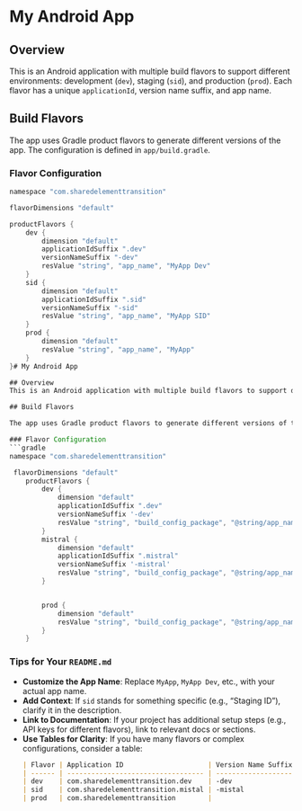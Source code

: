 # My Android App

## Overview

This is an Android application with multiple build flavors to support different environments: development (`dev`), staging (`sid`), and production (`prod`). Each flavor has a unique `applicationId`, version name suffix, and app name.

## Build Flavors

The app uses Gradle product flavors to generate different versions of the app. The configuration is defined in `app/build.gradle`.

### Flavor Configuration

````gradle
namespace "com.sharedelementtransition"

flavorDimensions "default"

productFlavors {
    dev {
        dimension "default"
        applicationIdSuffix ".dev"
        versionNameSuffix "-dev"
        resValue "string", "app_name", "MyApp Dev"
    }
    sid {
        dimension "default"
        applicationIdSuffix ".sid"
        versionNameSuffix "-sid"
        resValue "string", "app_name", "MyApp SID"
    }
    prod {
        dimension "default"
        resValue "string", "app_name", "MyApp"
    }
}# My Android App

## Overview
This is an Android application with multiple build flavors to support different environments: development (`dev`), staging (`sid`), and production (`prod`). Each flavor has a unique `applicationId`, version name suffix, and app name.

## Build Flavors

The app uses Gradle product flavors to generate different versions of the app. The configuration is defined in `app/build.gradle`.

### Flavor Configuration
```gradle
namespace "com.sharedelementtransition"

 flavorDimensions "default"
    productFlavors {
        dev {
            dimension "default"
            applicationIdSuffix ".dev"
            versionNameSuffix '-dev'
            resValue "string", "build_config_package", "@string/app_name"
        }
        mistral {
            dimension "default"
            applicationIdSuffix ".mistral"
            versionNameSuffix '-mistral'
            resValue "string", "build_config_package", "@string/app_name"
        }


        prod {
            dimension "default"
            resValue "string", "build_config_package", "@string/app_name"
        }
    }
````

### Tips for Your `README.md`

- **Customize the App Name**: Replace `MyApp`, `MyApp Dev`, etc., with your actual app name.
- **Add Context**: If `sid` stands for something specific (e.g., “Staging ID”), clarify it in the description.
- **Link to Documentation**: If your project has additional setup steps (e.g., API keys for different flavors), link to relevant docs or sections.
- **Use Tables for Clarity**: If you have many flavors or complex configurations, consider a table:
  ```markdown
  | Flavor | Application ID                     | Version Name Suffix | App Name  |
  | ------ | ---------------------------------- | ------------------- | --------- |
  | dev    | com.sharedelementtransition.dev    | -dev                | MyApp Dev |
  | sid    | com.sharedelementtransition.mistal | -mistal             | MyApp SID |
  | prod   | com.sharedelementtransition        |                     | MyApp     |
  ```
